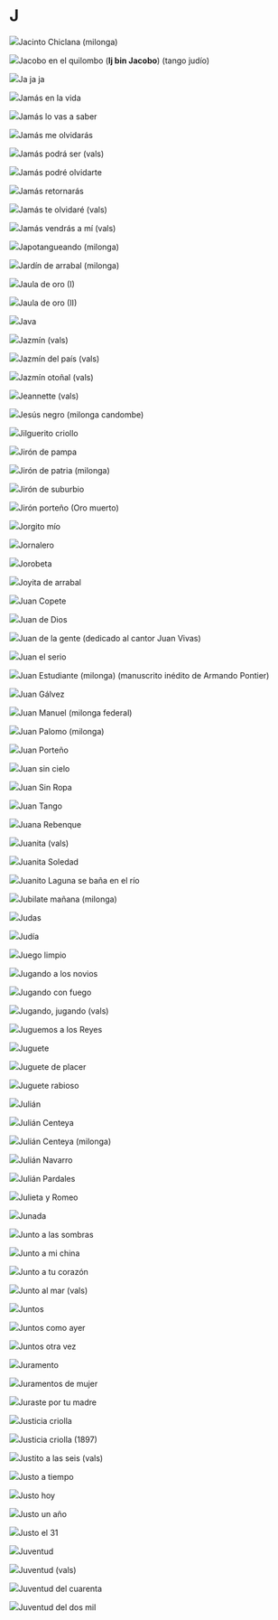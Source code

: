 # J

[![](../Graficos/Boton.gif)](../LetrasTangos/JACINTO%20CHICLANA%20mil.htm)Jacinto Chiclana (milonga)

[![](../Graficos/Boton.gif)](../Letras%20300814/JACOBO%20EN%20EL%20QUILOMBO.htm)Jacobo en el quilombo (**Ij bin Jacobo**)  (tango judío)

[![](../Graficos/Boton.gif)](../Letras%20301016/JA%20JA%20JA.htm)Ja ja ja

[![](../Graficos/Boton.gif)](../Letras%20290908/JAMAS%20EN%20LA%20VIDA.htm)Jamás en la vida

[![](../Graficos/Boton.gif)](../Otras%20Letras/JAMAS%20LO%20VAS%20A%20SABER.htm)Jamás lo vas a saber

[![](../Graficos/Boton.gif)](../Letras%20191004/JAMAS%20ME%20OLVIDARAS.htm)Jamás me olvidarás

[![](../Graficos/Boton.gif)](../Letras%20291010/JAMAS%20PODRA%20SER%20vals.htm)Jamás podrá ser (vals)

[![](../Graficos/Boton.gif)](../Letras%20270707/JAMAS%20PODRE%20OLVIDARTE.htm)Jamás podré olvidarte

[![](../Graficos/Boton.gif)](../LetrasTangos/JAMAS%20RETORNARAS.htm)Jamás retornarás

[![](../Graficos/Boton.gif)](../Letras%20290908/JAMAS%20TE%20OLVIDARE%20vals.htm)Jamás te olvidaré (vals)

[![](../Graficos/Boton.gif)](../Letras%20270707/JAMAS%20VENDRAS%20A%20MI%20vals.htm)Jamás vendrás a mí (vals)

[![](../Graficos/Boton.gif)](../Otras%20Letras/JAPOTANGUEANDO%20%20mil.htm)Japotangueando (milonga)

[![](../Graficos/Boton.gif)](../Letras%20300814/JARDIN%20DE%20ARRABAL%20mil.htm)Jardín de arrabal (milonga)

[![](../Graficos/Boton.gif)](../Otras%20Letras/JAULA%20DE%20ORO.htm)Jaula de oro  (I)

[![](../Graficos/Boton.gif)](../Letras%20300814/JAULA%20DE%20ORO%20II.htm)Jaula de oro  (II)

[![](../Graficos/Boton.gif)](../Letras%20291012/JAVA.htm)Java

[![](../Graficos/Boton.gif)](../Letras%20130207/JAZMIN%20vals.htm)Jazmín   (vals)

[![](../Graficos/Boton.gif)](../Letras%20100705/JAZMIN%20DEL%20PAIS%20vals.htm)Jazmín del país (vals)

[![](../Graficos/Boton.gif)](../Letras%20281007/JAZMIN%20OTONAL%20vals.htm)Jazmín otoñal (vals)

[![](../Graficos/Boton.gif)](../Letras%20290908/JEANNETTE%20vals.htm)Jeannette (vals)

[![](../Graficos/Boton.gif)](../Letras%20281007/JESUS%20NEGRO%20mil%20can.htm)Jesús negro (milonga candombe)

[![](../Graficos/Boton.gif)](../LetrasTangos/JILGUERITO%20CRIOLLO.htm)Jilguerito criollo

[![](../Graficos/Boton.gif)](../Letras%20270707/JIRON%20DE%20PAMPA.htm)Jirón de pampa

[![](../Graficos/Boton.gif)](../Letras%20291010/JIRON%20DE%20PATRIA%20mil.htm)Jirón de patria (milonga)

[![](../Graficos/Boton.gif)](../LetrasTangos/JIRON%20DE%20SUBURBIO.htm)Jirón de suburbio

[![](../Graficos/Boton.gif)](../LetrasTangos/JIRON%20PORTENO.htm)Jirón porteño (Oro muerto)

[![](../Graficos/Boton.gif)](../Letras%20291010/JORGITO%20MIO.htm)Jorgito mío

[![](../Graficos/Boton.gif)](../Letras%20130207/JORNALERO.htm)Jornalero

[![](../Graficos/Boton.gif)](../Letras%20121205/JOROBETA.htm)Jorobeta

[![](../Graficos/Boton.gif)](../Letras%20301016/JOYITA%20DE%20ARRABAL.htm)Joyita de arrabal

[![](../Graficos/Boton.gif)](../Letras%20130207/JUAN%20COPETE.htm)Juan Copete

[![](../Graficos/Boton.gif)](../Letras%20281007/JUAN%20DE%20DIOS.htm)Juan de Dios

[![](../Graficos/Boton.gif)](../Letras%20301016/JUAN%20DE%20LA%20GENTE.htm)Juan de la gente (dedicado al cantor Juan Vivas)

[![](../Graficos/Boton.gif)](../Letras%20281007/JUAN%20EL%20SERIO.htm)Juan el serio

[![](../Graficos/Boton.gif)](../Letras%20291010/JUAN%20ESTUDIANTE%20mil.htm)Juan Estudiante  (milonga)  (manuscrito inédito de Armando Pontier)

[![](../Graficos/Boton.gif)](../Letras%20291012/JUAN%20GALVEZ.htm)Juan Gálvez

[![](../Graficos/Boton.gif)](../LetrasTangos/JUAN%20MANUEL%20%20mil.%20fed.htm)Juan Manuel (milonga federal)

[![](../Graficos/Boton.gif)](../Letras%20270707/JUAN%20PALOMO%20mil.htm)Juan Palomo (milonga)

[![](../Graficos/Boton.gif)](../LetrasTangos/JUAN%20PORTENO.htm)Juan Porteño

[![](../Graficos/Boton.gif)](../Letras%20291010/JUAN%20SIN%20CIELO.htm)Juan sin cielo

[![](../Graficos/Boton.gif)](../Letras%20290908/JUAN%20SIN%20ROPA.htm)Juan Sin Ropa

[![](../Graficos/Boton.gif)](../Letras%20191004/JUAN%20TANGO.htm)Juan Tango

[![](../Graficos/Boton.gif)](../Letras%20290908/JUANA%20REBENQUE.htm)Juana Rebenque

[![](../Graficos/Boton.gif)](../Letras%20290908/JUANITA%20vals.htm)Juanita (vals)

[![](../Graficos/Boton.gif)](../Letras%20300814/JUANITA%20SOLEDAD.htm)Juanita Soledad

[![](../Graficos/Boton.gif)](../Letras%20281007/JUANITO%20LAGUNA%20SE%20BANA%20EN%20EL%20RIO.htm)Juanito Laguna se baña en el río

[![](../Graficos/Boton.gif)](../Letras%20281007/JUBILATE%20MANANA%20mil.htm)Jubilate mañana (milonga)

[![](../Graficos/Boton.gif)](../Letras%20191004/JUDAS.htm)Judas

[![](../Graficos/Boton.gif)](../Letras%20281007/JUDIA.htm)Judía

[![](../Graficos/Boton.gif)](../Letras%20281007/JUEGO%20LIMPIO.htm)Juego limpio

[![](../Graficos/Boton.gif)](../Letras%20291012/JUGANDO%20A%20LOS%20NOVIOS.htm)Jugando a los novios

[![](../Graficos/Boton.gif)](../LetrasTangos/JUGANDO%20CON%20FUEGO.htm)Jugando con fuego

[![](../Graficos/Boton.gif)](../Letras%20130207/JUGANDO%20JUGANDO%20vals.htm)Jugando, jugando (vals)

[![](../Graficos/Boton.gif)](../Letras%20301016/JUGUEMOS%20A%20LOS%20REYES.htm)Juguemos a los Reyes

[![](../Graficos/Boton.gif)](../Letras%20291012/JUGUETE.htm)Juguete

[![](../Graficos/Boton.gif)](../Letras%20100705/JUGUETE%20DE%20PLACER.htm)Juguete de placer

[![](../Graficos/Boton.gif)](../Letras%20291012/JUGUETE%20RABIOSO.htm)Juguete rabioso

[![](../Graficos/Boton.gif)](../LetrasTangos/JULIAN.htm)Julián

[![](../Graficos/Boton.gif)](../Letras%20291012/JULIAN%20CENTEYA.htm)Julián Centeya

[![](../Graficos/Boton.gif)](../Letras%20270707/JULIAN%20CENTEYA%20mil.htm)Julián Centeya (milonga)

[![](../Graficos/Boton.gif)](../Letras%20130207/JULIAN%20NAVARRO.htm)Julián Navarro

[![](../Graficos/Boton.gif)](../Letras%20130207/JULIAN%20PARDALES.htm)Julián Pardales

[![](../Graficos/Boton.gif)](../Letras%20191004/JULIETA%20Y%20ROMEO.htm)Julieta y Romeo

[![](../Graficos/Boton.gif)](../Letras%20270707/JUNADA.htm)Junada

[![](../Graficos/Boton.gif)](../Letras%20300814/JUNTO%20A%20LAS%20SOMBRAS.htm)Junto a las sombras

[![](../Graficos/Boton.gif)](../Letras%20281007/JUNTO%20A%20MI%20CHINA.htm)Junto a mi china

[![](../Graficos/Boton.gif)](../LetrasTangos/JUNTO%20A%20TU%20CORAZON.htm)Junto a tu corazón

[![](../Graficos/Boton.gif)](../Letras%20291010/JUNTO%20AL%20MAR%20vals.htm)Junto al mar (vals)

[![](../Graficos/Boton.gif)](../Letras%20291010/JUNTOS.htm)Juntos

[![](../Graficos/Boton.gif)](../Letras%20290908/JUNTOS%20COMO%20AYER.htm)Juntos como ayer

[![](../Graficos/Boton.gif)](../LetrasTangos/JUNTOS%20OTRA%20VEZ.htm)Juntos otra vez

[![](../Graficos/Boton.gif)](../Letras%20191004/JURAMENTOS.htm)Juramento

[![](../Graficos/Boton.gif)](../Letras%20291012/JURAMENTOS%20DE%20MUJER.htm)Juramentos de mujer

[![](../Graficos/Boton.gif)](../Letras%20290908/JURASTE%20POR%20TU%20MADRE.htm)Juraste por tu madre

[![](../Graficos/Boton.gif)](../LetrasTangos/JUSTICIA%20CRIOLLA.htm)Justicia criolla

[![](../Graficos/Boton.gif)](../LetrasTangos/JUSTICIA%20CRIOLLA%20%20%201897.htm)Justicia criolla  (1897)

[![](../Graficos/Boton.gif)](../Letras%20291010/JUSTITO%20A%20LAS%20SEIS%20vals.htm)Justito a las seis (vals)

[![](../Graficos/Boton.gif)](../Letras%20291012/JUSTO%20A%20TIEMPO.htm)Justo a tiempo

[![](../Graficos/Boton.gif)](../Letras%20290908/JUSTO%20HOY.htm)Justo hoy

[![](../Graficos/Boton.gif)](../Otras%20Letras/JUSTO%20UN%20ANO.htm)Justo un año

[![](../Graficos/Boton.gif)](../LetrasTangos/JUSTO%20EL%2031.htm)Justo el 31

[![](../Graficos/Boton.gif)](../LetrasTangos/JUVENTUD.htm)Juventud

[![](../Graficos/Boton.gif)](../Letras%20291010/JUVENTUD%20vals.htm)Juventud   (vals)

[![](../Graficos/Boton.gif)](../Letras%20270707/JUVENTUD%20DEL%20CUARENTA.htm)Juventud del cuarenta

[![](../Graficos/Boton.gif)](../Letras%20301016/JUVENTUD%20DEL%20DOS%20MIL.htm)Juventud del dos mil
